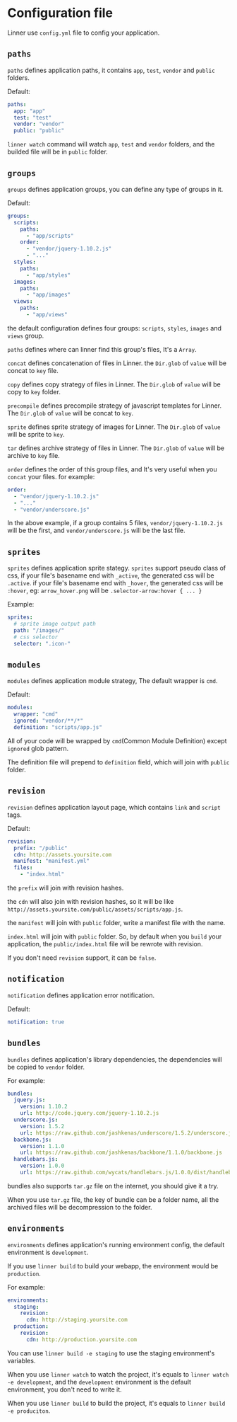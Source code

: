 # Configuration file

Linner use `config.yml` file to config your application.

## `paths`

`paths` defines application paths, it contains `app`, `test`, `vendor` and `public` folders.

Default:

```yaml
paths:
  app: "app"
  test: "test"
  vendor: "vendor"
  public: "public"
```

`linner watch` command will watch `app`, `test` and `vendor` folders, and the builded file will be in `public` folder.

## `groups`

`groups` defines application groups, you can define any type of groups in it.

Default:

```yaml
groups:
  scripts:
    paths:
      - "app/scripts"
    order:
      - "vendor/jquery-1.10.2.js"
      - "..."
  styles:
    paths:
      - "app/styles"
  images:
    paths:
      - "app/images"
  views:
    paths:
      - "app/views"
```

the default configuration defines four groups: `scripts`, `styles`, `images` and `views` group.

`paths` defines where can linner find this group's files, It's a `Array`.

`concat` defines concatenation of files in Linner. the `Dir.glob` of `value` will be concat to `key` file.

`copy` defines copy strategy of files in Linner. The `Dir.glob` of `value` will be copy to `key` folder.

`precompile` defines precompile strategy of javascript templates for Linner. The `Dir.glob` of `value` will be concat to `key`.

`sprite` defines sprite strategy of images for Linner. The `Dir.glob` of `value` will be sprite to `key`.

`tar` defines archive strategy of files in Linner. The `Dir.glob` of `value` will be archive to `key` file.

`order` defines the order of this group files, and It's very useful when you `concat` your files. for example:

```yaml
order:
  - "vendor/jquery-1.10.2.js"
  - "..."
  - "vendor/underscore.js"
```

In the above example, if a group contains 5 files, `vendor/jquery-1.10.2.js` will be the first, and `vendor/underscore.js` will be the last file.

## `sprites`

`sprites` defines application sprite stategy. `sprites` support pseudo class of css, if your file's basename end with `_active`, the generated css will be `.active`. if your file's basename end with `_hover`, the generated css will be `:hover`, eg: `arrow_hover.png` will be `.selector-arrow:hover { ... }`

Example:

```yaml
sprites:
  # sprite image output path
  path: "/images/"
  # css selector
  selector: ".icon-"
```

## `modules`

`modules` defines application module strategy, The default wrapper is `cmd`.

Default:

```yaml
modules:
  wrapper: "cmd"
  ignored: "vendor/**/*"
  definition: "scripts/app.js"
```

All of your code will be wrapped by `cmd`(Common Module Definition) except `ignored` glob pattern.

The definition file will prepend to `definition` field, which will join with `public` folder.

## `revision`

`revision` defines application layout page, which contains `link` and `script` tags.

Default:

```yaml
revision:
  prefix: "/public"
  cdn: http://assets.yoursite.com
  manifest: "manifest.yml"
  files:
    - "index.html"
```

the `prefix` will join with revision hashes.

the `cdn` will also join with revision hashes, so it will be like `http://assets.yoursite.com/public/assets/scripts/app.js`.

the `manifest` will join with `public` folder, write a manifest file with the name.

`index.html` will join with `public` folder. So, by default when you `build` your application, the `public/index.html` file will be rewrote with revision.



If you don't need `revision` support, it can be `false`.

## `notification`

`notification` defines application error notification.

Default:

```yaml
notification: true
```

## `bundles`

`bundles` defines application's library dependencies, the dependencies will be copied to `vendor` folder.

For example:

```yaml
bundles:
  jquery.js:
    version: 1.10.2
    url: http://code.jquery.com/jquery-1.10.2.js
  underscore.js:
    version: 1.5.2
    url: https://raw.github.com/jashkenas/underscore/1.5.2/underscore.js
  backbone.js:
    version: 1.1.0
    url: https://raw.github.com/jashkenas/backbone/1.1.0/backbone.js
  handlebars.js:
    version: 1.0.0
    url: https://raw.github.com/wycats/handlebars.js/1.0.0/dist/handlebars.js
```

bundles also supports `tar.gz` file on the internet, you should give it a try.

When you use `tar.gz` file, the key of bundle can be a folder name, all the archived files will be decompression to the folder.


## `environments`

`environments` defines application's running environment config, the default environment is `development`.

If you use `linner build` to build your webapp, the environment would be `production`.

For example:

```yaml
environments:
  staging:
    revision:
      cdn: http://staging.yoursite.com
  production:
    revision:
      cdn: http://production.yoursite.com
```

You can use `linner build -e staging` to use the staging environment's variables.

When you use `linner watch` to watch the project, it's equals to `linner watch -e development`, and the `development` environment is the default environment, you don't need to write it.

When you use `linner build` to build the project, it's equals to `linner build -e produciton`.
